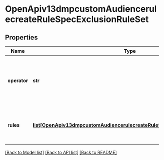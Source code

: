# OpenApiv13dmpcustomAudiencerulecreateRuleSpecExclusionRuleSet

## Properties
Name | Type | Description | Notes
------------ | ------------- | ------------- | -------------
**operator** | **str** | Required when exclusion_rule_set is passed. Operator between the exclusion rules within the exclusion rule set. Enum value: OR. | [required] 
**rules** | [**list[OpenApiv13dmpcustomAudiencerulecreateRuleSpecExclusionRuleSetRules]**](OpenApiv13dmpcustomAudiencerulecreateRuleSpecExclusionRuleSetRules.md) | Required when exclusion_rule_set is passed. A list of exclusion rules within the exclusion rule set. | [required] 

[[Back to Model list]](../README.md#documentation-for-models) [[Back to API list]](../README.md#documentation-for-api-endpoints) [[Back to README]](../README.md)

